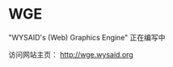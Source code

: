 # WGE #
"WYSAID's (Web) Graphics Engine" 正在编写中

访问网站主页： <a target="_blank" href="http://wge.wysaid.org">http://wge.wysaid.org</a>